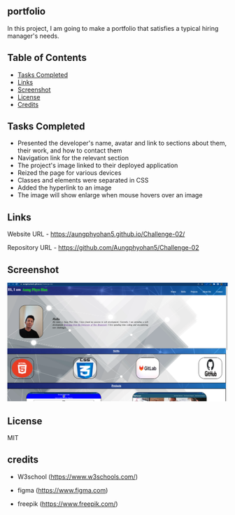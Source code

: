 ## portfolio

In this project, I am going to make a portfolio that satisfies a typical hiring manager's needs.


## Table of Contents

- [Tasks Completed](#TaskCompleted)
- [Links](#Links)
- [Screenshot](#Screenshot)
- [License](#license)
- [Credits](#credits)

## Tasks Completed

- Presented the developer's name, avatar and link to sections about them, their work, and how to contact them
- Navigation link for the relevant section
- The project's image linked to their deployed application
- Reized the page for various devices
- Classes and elements were separated in CSS
- Added the hyperlink to an image
- The image will show enlarge when mouse hovers over an image



## Links

Website URL     - https://aungphyohan5.github.io/Challenge-02/

Repository URL  - https://github.com/Aungphyohan5/Challenge-02

## Screenshot

![App Screenshot](./assets/images/Screenshot.png)

## License

MIT

## credits

- W3school (https://www.w3schools.com/)

- figma (https://www.figma.com)

- freepik (https://www.freepik.com/)


